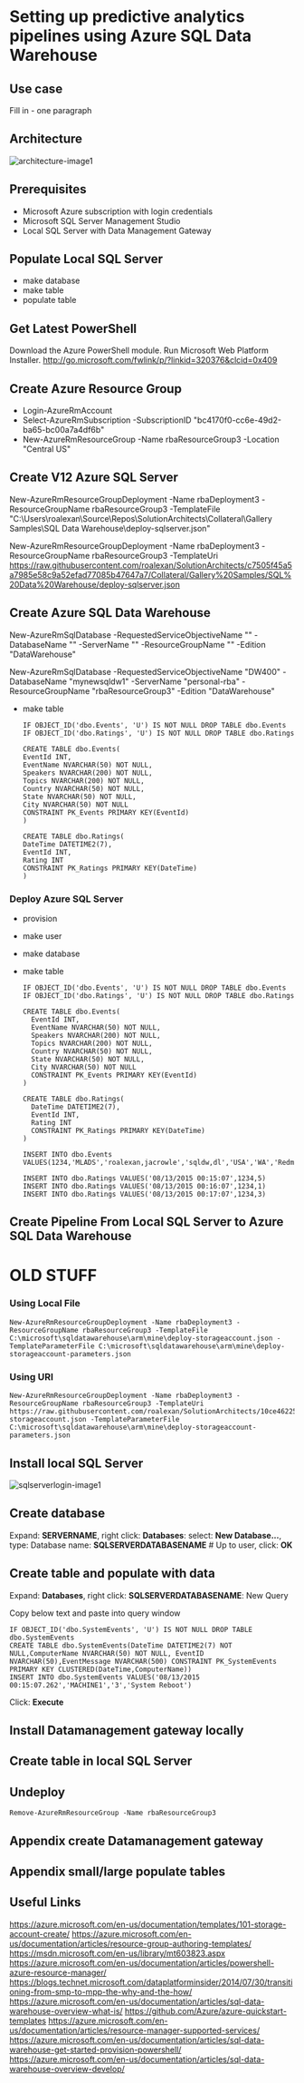 <properties
	pageTitle="ADF Data Movement from IaaS AWS SQLServer to Azure Blob and SQLServer | Microsoft Azure"
	description="Describes the steps needed to copy data from an IaaS AWS/EC2 SQLServer to Azure Blob and SQLServer."
	keywords="adf, azure data factory"
	services="datafactory"
	documentationCenter=""
	authors="roalexan"
	manager="paulettm"
	editor=""/>

<tags
	ms.service="datafactory"
	ms.workload="data-services"
	ms.tgt_pltfrm="na"
	ms.devlang="na"
	ms.topic="article"
	ms.date="02/23/2016"
	ms.author="roalexan" />


# Setting up predictive analytics pipelines using Azure SQL Data Warehouse

## Use case

Fill in  - one paragraph

## Architecture

![architecture-image1](./media/architecture.png)

## Prerequisites

- Microsoft Azure subscription with login credentials
- Microsoft SQL Server Management Studio
- Local SQL Server with Data Management Gateway

## Populate Local SQL Server

* make database
* make table
* populate table

## Get Latest PowerShell

Download the Azure PowerShell module. Run Microsoft Web Platform Installer. http://go.microsoft.com/fwlink/p/?linkid=320376&clcid=0x409

## Create Azure Resource Group

* Login-AzureRmAccount
* Select-AzureRmSubscription -SubscriptionID "bc4170f0-cc6e-49d2-ba65-bc00a7a4df6b"
* New-AzureRmResourceGroup -Name rbaResourceGroup3 -Location "Central US"

## Create V12 Azure SQL Server

New-AzureRmResourceGroupDeployment -Name rbaDeployment3 -ResourceGroupName rbaResourceGroup3 -TemplateFile "C:\Users\roalexan\Source\Repos\SolutionArchitects\Collateral\Gallery Samples\SQL Data Warehouse\deploy-sqlserver.json"

New-AzureRmResourceGroupDeployment -Name rbaDeployment3 -ResourceGroupName rbaResourceGroup3 -TemplateUri https://raw.githubusercontent.com/roalexan/SolutionArchitects/c7505f45a5a7985e58c9a52efad77085b47647a7/Collateral/Gallery%20Samples/SQL%20Data%20Warehouse/deploy-sqlserver.json

## Create Azure SQL Data Warehouse

New-AzureRmSqlDatabase -RequestedServiceObjectiveName "<Service Objective>" -DatabaseName "<Data Warehouse Name>" -ServerName "<Server Name>" -ResourceGroupName "<ResourceGroupName>" -Edition "DataWarehouse"

New-AzureRmSqlDatabase -RequestedServiceObjectiveName "DW400" -DatabaseName "mynewsqldw1" -ServerName "personal-rba" -ResourceGroupName "rbaResourceGroup3" -Edition "DataWarehouse"

* make table

      IF OBJECT_ID('dbo.Events', 'U') IS NOT NULL DROP TABLE dbo.Events
      IF OBJECT_ID('dbo.Ratings', 'U') IS NOT NULL DROP TABLE dbo.Ratings

      CREATE TABLE dbo.Events(
      EventId INT,
      EventName NVARCHAR(50) NOT NULL,
      Speakers NVARCHAR(200) NOT NULL,
      Topics NVARCHAR(200) NOT NULL,
      Country NVARCHAR(50) NOT NULL,
      State NVARCHAR(50) NOT NULL,
      City NVARCHAR(50) NOT NULL
      CONSTRAINT PK_Events PRIMARY KEY(EventId)
      )

      CREATE TABLE dbo.Ratings(
      DateTime DATETIME2(7),
      EventId INT,
      Rating INT
      CONSTRAINT PK_Ratings PRIMARY KEY(DateTime)
      )

### Deploy Azure SQL Server

* provision
* make user
* make database
* make table

      IF OBJECT_ID('dbo.Events', 'U') IS NOT NULL DROP TABLE dbo.Events
	  IF OBJECT_ID('dbo.Ratings', 'U') IS NOT NULL DROP TABLE dbo.Ratings

      CREATE TABLE dbo.Events(
	    EventId INT,
	    EventName NVARCHAR(50) NOT NULL,
	    Speakers NVARCHAR(200) NOT NULL,
	    Topics NVARCHAR(200) NOT NULL,
	    Country NVARCHAR(50) NOT NULL,
	    State NVARCHAR(50) NOT NULL,
	    City NVARCHAR(50) NOT NULL
	    CONSTRAINT PK_Events PRIMARY KEY(EventId)
      )

      CREATE TABLE dbo.Ratings(
	    DateTime DATETIME2(7),
	    EventId INT,
	    Rating INT
	    CONSTRAINT PK_Ratings PRIMARY KEY(DateTime)
      )

      INSERT INTO dbo.Events  VALUES(1234,'MLADS','roalexan,jacrowle','sqldw,dl','USA','WA','Redmond')

      INSERT INTO dbo.Ratings VALUES('08/13/2015 00:15:07',1234,5)
      INSERT INTO dbo.Ratings VALUES('08/13/2015 00:16:07',1234,1)
      INSERT INTO dbo.Ratings VALUES('08/13/2015 00:17:07',1234,3)

## Create Pipeline From Local SQL Server to Azure SQL Data Warehouse






# OLD STUFF

### Using Local File

    New-AzureRmResourceGroupDeployment -Name rbaDeployment3 -ResourceGroupName rbaResourceGroup3 -TemplateFile C:\microsoft\sqldatawarehouse\arm\mine\deploy-storageaccount.json -TemplateParameterFile C:\microsoft\sqldatawarehouse\arm\mine\deploy-storageaccount-parameters.json

### Using URI

    New-AzureRmResourceGroupDeployment -Name rbaDeployment3 -ResourceGroupName rbaResourceGroup3 -TemplateUri https://raw.githubusercontent.com/roalexan/SolutionArchitects/10ce462255ba0199f7b06492bbf9fed9ed6d82ec/Collateral/Gallery%20Samples/SQL%20Data%20Warehouse/deploy-storageaccount.json -TemplateParameterFile C:\microsoft\sqldatawarehouse\arm\mine\deploy-storageaccount-parameters.json

## Install local SQL Server
![sqlserverlogin-image1](./media/sqlserverlogin.png)
## Create database

Expand: **SERVERNAME**, right click: **Databases**: select: **New Database...**, type: Database name: **SQLSERVERDATABASENAME** # Up to user, click: **OK**

## Create table and populate with data

Expand: **Databases**, right click: **SQLSERVERDATABASENAME**: New Query

Copy below text and paste into query window

	IF OBJECT_ID('dbo.SystemEvents', 'U') IS NOT NULL DROP TABLE dbo.SystemEvents
	CREATE TABLE dbo.SystemEvents(DateTime DATETIME2(7) NOT NULL,ComputerName NVARCHAR(50) NOT NULL, EventID NVARCHAR(50),EventMessage NVARCHAR(500) CONSTRAINT PK_SystemEvents PRIMARY KEY CLUSTERED(DateTime,ComputerName))
	INSERT INTO dbo.SystemEvents VALUES('08/13/2015 00:15:07.262','MACHINE1','3','System Reboot')

Click: **Execute**

## Install Datamanagement gateway locally
## Create table in local SQL Server



## Undeploy

    Remove-AzureRmResourceGroup -Name rbaResourceGroup3

## Appendix create Datamanagement gateway

## Appendix small/large populate tables

## Useful Links

https://azure.microsoft.com/en-us/documentation/templates/101-storage-account-create/
https://azure.microsoft.com/en-us/documentation/articles/resource-group-authoring-templates/
https://msdn.microsoft.com/en-us/library/mt603823.aspx
https://azure.microsoft.com/en-us/documentation/articles/powershell-azure-resource-manager/
https://blogs.technet.microsoft.com/dataplatforminsider/2014/07/30/transitioning-from-smp-to-mpp-the-why-and-the-how/
https://azure.microsoft.com/en-us/documentation/articles/sql-data-warehouse-overview-what-is/
https://github.com/Azure/azure-quickstart-templates
https://azure.microsoft.com/en-us/documentation/articles/resource-manager-supported-services/
https://azure.microsoft.com/en-us/documentation/articles/sql-data-warehouse-get-started-provision-powershell/
https://azure.microsoft.com/en-us/documentation/articles/sql-data-warehouse-overview-develop/
